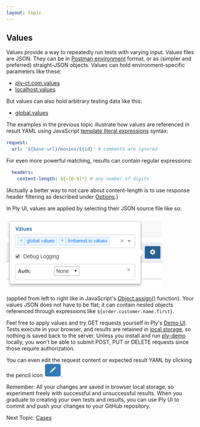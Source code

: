 ```yaml
---
layout: topic
---
```

## Values
Values provide a way to repeatedly run tests with varying input.  Values files are JSON.  They can be in
[Postman environment](https://www.getpostman.com/docs/postman/environments_and_globals/manage_environments) format,
or as (simpler and preferred) straight-JSON objects.  Values can hold environment-specific parameters like these:
  - [ply-ct.com.values](https://github.com/ply-ct/ply-demo/blob/master/src/test/ply/ply-ct.com.values)
  - [localhost.values](https://github.com/ply-ct/ply-demo/blob/master/src/test/ply/localhost.values)

But values can also hold arbitrary testing data like this:
  - [global.values](https://github.com/ply-ct/ply-demo/blob/master/src/test/ply/global.values)
  
The examples in the previous topic illustrate how values are referenced in result YAML using JavaScript 
[template literal expressions](https://developer.mozilla.org/en-US/docs/Web/JavaScript/Reference/Template_literals) syntax:
```yaml
request:
  url: '${base-url}/movies/${id}' # comments are ignored
``` 
For even more powerful matching, results can contain regular expressions: 
```yaml
  headers:
    content-length: ${~[0-9]*} # any number of digits
``` 
(Actually a better way to not care about content-length is to use response header filtering as described under [Options](options).) 

In Ply UI, values are applied by selecting their JSON source file like so:

![Values selections](../img/values-selections.png)

(applied from left to right like in JavaScript's 
[Object.assign()](https://developer.mozilla.org/en-US/docs/Web/JavaScript/Reference/Global_Objects/Object/assign) function).
Your values JSON does not have to be flat; it can contain nested objects referenced through expressions like `${order.customer.name.first}`. 

Feel free to apply values and try GET requests yourself in Ply's [Demo UI](https://ply-ct.com/ui/testing).
Tests execute in your browser, and results are retained in [local storage](https://developer.mozilla.org/en-US/docs/Web/API/Window/localStorage),
so nothing is saved back to the server.  Unless you install and run [ply-demo](https://github.com/ply-ct/ply-demo/blob/master/README.md)
locally, you won't be able to submit POST, PUT or DELETE requests since those require authorization.

You can even edit the request content or expected result YAML by clicking the pencil icon ![Edit button](../img/edit-button.png).

Remember: All your changes are saved in browser local storage, so experiment freely with successful and unsuccessful results.
When you graduate to creating your own tests and results, you can use Ply UI to commit and push your changes to your GitHub repository.   

Next Topic: [Cases](cases)
